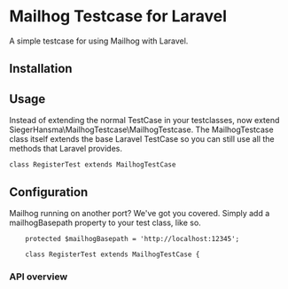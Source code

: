 # Mailhog Testcase for Laravel

A simple testcase for using Mailhog with Laravel.

## Installation

## Usage


Instead of extending the normal TestCase in your testclasses, now extend SiegerHansma\MailhogTestcase\MailhogTestcase. The MailhogTestcase class itself extends the base Laravel TestCase so you can still use all the methods that Laravel provides. 

```
class RegisterTest extends MailhogTestCase
```

## Configuration
Mailhog running on another port? We've got you covered. Simply add a mailhogBasepath property to your test class, like so. 

```
    protected $mailhogBasepath = 'http://localhost:12345';
    
    class RegisterTest extends MailhogTestCase {

```

### API overview





